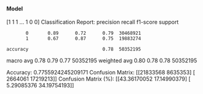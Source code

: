 #### Model
[1 1 1 ... 1 0 0]
Classification Report:
              precision    recall  f1-score   support

           0       0.89      0.72      0.79  30468921
           1       0.67      0.87      0.75  19883274

    accuracy                           0.78  50352195
   macro avg       0.78      0.79      0.77  50352195
weighted avg       0.80      0.78      0.78  50352195

Accuracy: 0.7755924245209171
Confusion Matrix:
[[21833568  8635353]
 [ 2664061 17219213]]
Confusion Matrix (%):
[[43.36170052 17.14990379]
 [ 5.29085376 34.19754193]]

